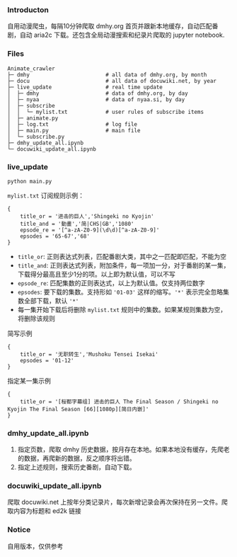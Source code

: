### Introducton 

自用动漫爬虫，每隔10分钟爬取 dmhy.org 首页并跟新本地缓存，自动匹配番剧，自动 aria2c 下载。还包含全局动漫搜索和纪录片爬取的 jupyter notebook.

### Files


```
Animate_crawler                    
├─ dmhy                        # all data of dmhy.org, by month                                                      
├─ docu                        # all data of docuwiki.net, by year                         
├─ live_update                 # real time update 
│  ├─ dmhy                     # data of dmhy.org, by day 
│  ├─ nyaa                     # data of nyaa.si, by day    
│  ├─ subscribe                    
│  │  └─ mylist.txt            # user rules of subscribe items
│  ├─ animate.py              
│  ├─ log.txt                  # log file
│  ├─ main.py                  # main file
│  └─ subscribe.py             
├─ dmhy_update_all.ipynb           
└─ docuwiki_update_all.ipynb                            
```

### live_update

`python main.py`

`mylist.txt` 订阅规则示例：
```
{
    title_or = '进击的巨人','Shingeki no Kyojin'
    title_and = '動畫','简|CHS|GB','1080'
    epsode_re = '[^a-zA-Z0-9](\d\d)[^a-zA-Z0-9]'
    epsodes = '65-67','68'
}
```

- `title_or`: 正则表达式列表，匹配番剧大类，其中之一匹配即匹配，不能为空
- `title_and`: 正则表达式列表，附加条件，每一项加一分，对于番剧的某一集，下载得分最高且至少1分的项。以上即为默认值，可以不写
- `epsode_re`: 匹配集数的正则表达式，以上为默认值。仅支持两位数字
- `epsodes`: 要下载的集数。支持形如 `'01-03'` 这样的缩写。`'*'` 表示完全忽略集数全部下载，默认 `'*'`
- 每一集开始下载后将删除 `mylist.txt` 规则中的集数。如果某规则集数为空，将删除该规则

简写示例
```
{
    title_or = '无职转生','Mushoku Tensei Isekai'
    epsodes = '01-12'
}
```

指定某一集示例
```
{
    title_or = '[桜都字幕组] 进击的巨人 The Final Season / Shingeki no Kyojin The Final Season [66][1080p][简日内嵌]'
}
```


### dmhy_update_all.ipynb 

1. 指定页数，爬取 dmhy 历史数据，按月存在本地。如果本地没有缓存，先爬老的数据，再爬新的数据，反之顺序将出错。
2. 指定上述规则，搜索历史番剧，自动下载。 

### docuwiki_update_all.ipynb 

爬取 docuwiki.net 上按年分类记录片，每次新增记录会再次保持在另一文件。爬取内容为标题和 ed2k 链接


### Notice 

自用版本，仅供参考

